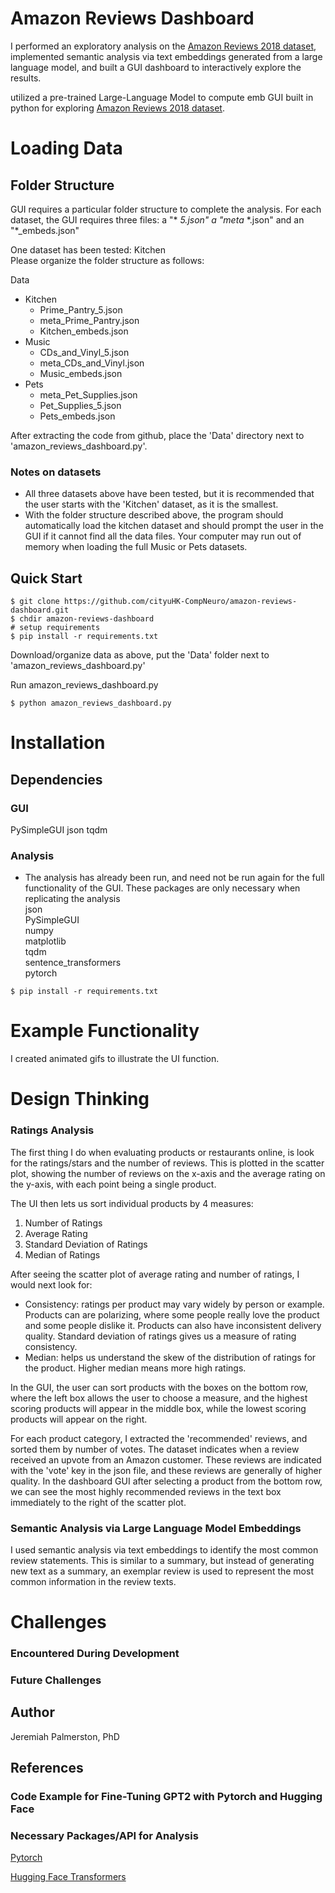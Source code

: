 # Amazon Reviews Dashboard
I performed an exploratory analysis on the [Amazon Reviews 2018 dataset](https://jmcauley.ucsd.edu/data/amazon/), implemented semantic analysis via text embeddings generated from a large language model, and built a GUI dashboard to interactively explore the results.


utilized a pre-trained Large-Language Model to compute emb
GUI built in python for exploring [Amazon Reviews 2018 dataset](https://jmcauley.ucsd.edu/data/amazon/).  
  

# Loading Data
## Folder Structure
GUI requires a particular folder structure to complete the analysis. For each dataset, the GUI requires three files: a "\* _5.json\" a \"meta_ \*.json" and an \"*_embeds.json" 
  
One dataset has been tested: Kitchen  
Please organize the folder structure as follows:  

Data  
- Kitchen
    - Prime_Pantry_5.json
    - meta_Prime_Pantry.json
    - Kitchen_embeds.json
- Music
    - CDs_and_Vinyl_5.json
    - meta_CDs_and_Vinyl.json
    - Music_embeds.json
- Pets
    - meta_Pet_Supplies.json
    - Pet_Supplies_5.json
    - Pets_embeds.json

After extracting the code from github, place the 'Data' directory next to 'amazon_reviews_dashboard.py'.

### Notes on datasets
* All three datasets above have been tested, but it is recommended that the user starts with the 'Kitchen' dataset, as it is the smallest.  
* With the folder structure described above, the program should automatically load the kitchen dataset and should prompt the user in the GUI if it cannot find all the data files. Your computer may run out of memory when loading the full Music or Pets datasets.  

## Quick Start

```Windows CMD
$ git clone https://github.com/cityuHK-CompNeuro/amazon-reviews-dashboard.git  
$ chdir amazon-reviews-dashboard  
# setup requirements
$ pip install -r requirements.txt
```

Download/organize data as above, put the 'Data' folder next to 'amazon_reviews_dashboard.py'  

Run amazon_reviews_dashboard.py
```
$ python amazon_reviews_dashboard.py
```  

# Installation
  

## Dependencies
### GUI
PySimpleGUI
json
tqdm

### Analysis
* The analysis has already been run, and need not be run again for the full functionality of the GUI. These packages are only necessary when replicating the analysis  
json  
PySimpleGUI  
numpy  
matplotlib  
tqdm  
sentence_transformers  
pytorch  
```  
$ pip install -r requirements.txt  
```  
  
# Example Functionality
I created animated gifs to illustrate the UI function.  

# Design Thinking
### Ratings Analysis
The first thing I do when evaluating products or restaurants online, is look for the ratings/stars and the number of reviews. This is plotted in the scatter plot, showing the number of reviews on the x-axis and the average rating on the y-axis, with each point being a single product.  

The UI then lets us sort individual products by 4 measures:
1. Number of Ratings
2. Average Rating
3. Standard Deviation of Ratings
4. Median of Ratings  

After seeing the scatter plot of average rating and number of ratings, I would next look for:  
- Consistency: ratings per product may vary widely by person or example. Products can are polarizing, where some people really love the product and some people dislike it. Products can also have inconsistent delivery quality. Standard deviation of ratings gives us a measure of rating consistency.   
- Median: helps us understand the skew of the distribution of ratings for the product. Higher median means more high ratings.  
  
In the GUI, the user can sort products with the boxes on the bottom row, where the left box allows the user to choose a measure, and the highest scoring products will appear in the middle box, while the lowest scoring products will appear on the right.  

For each product category, I extracted the 'recommended' reviews, and sorted them by number of votes. The dataset indicates when a review received an upvote from an Amazon customer. These reviews are indicated with the 'vote' key in the json file, and these reviews are generally of higher quality. In the dashboard GUI after selecting a product from the bottom row, we can see the most highly recommended reviews in the text box immediately to the right of the scatter plot. 

### Semantic Analysis via Large Language Model Embeddings
I used semantic analysis via text embeddings to identify the most common review statements. This is similar to a summary, but instead of generating new text as a summary, an exemplar review is used to represent the most common information in the review texts.  
  
# Challenges
### Encountered During Development

  
### Future Challenges


## Author

Jeremiah Palmerston, PhD  

## References
  
### Code Example for Fine-Tuning GPT2 with Pytorch and Hugging Face

### Necessary Packages/API for Analysis
[Pytorch](https://pytorch.org/)  
  
[Hugging Face Transformers](https://huggingface.co/docs/transformers/index)  


